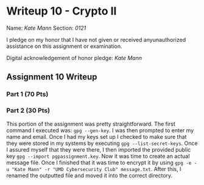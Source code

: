 Writeup 10 - Crypto II
=====

Name: *Kate Mann*
Section: *0121*

I pledge on my honor that I have not given or received anyunauthorized assistance on this assignment or examination.

Digital acknowledgement of honor pledge: *Kate Mann*

## Assignment 10 Writeup

### Part 1 (70 Pts)


### Part 2 (30 Pts)

This portion of the assignment was pretty straightforward. 
The first command I executed was: `gpg --gen-key`.
I was then prompted to enter my name and email. Once I had my keys set up I checked to make sure that 
they were stored in my systems by executing `gpg --list-secret-keys`. Once I assured myself that 
they were there, I then imported the provided public key `gpg --import pgpassignment.key`. Now it was time
to create an actual message file. Once I finished that it was time to encrypt it by using 
`gpg -e -u "Kate Mann" -r "UMD Cybersecurity Club" message.txt`. After this, I renamed the outputted file
 and moved it into the correct directory. 
